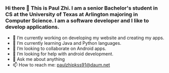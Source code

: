 ### Hi there 👋 This is Paul Zhi. I am a senior Bachelor's student in CS at the University of Texas at Arlington majoring in Computer Science. I am a software developer and I like to develop applications.

- 🔭 I’m currently working on developing my website and creating my apps.
- 🌱 I’m currently learning Java and Python languages.
- 👯 I’m looking to collaborate on Android apps.
- 🤔 I’m looking for help with android development.
- 💬 Ask me about anything
- 📫 How to reach me: paulzhipkss91@daum.net

